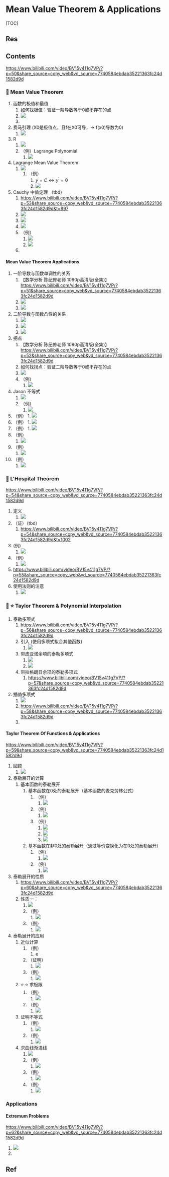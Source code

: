 # Mean Value Theorem & Applications

[TOC]



## Res



## Contents

https://www.bilibili.com/video/BV15v411g7VP/?p=50&share_source=copy_web&vd_source=7740584ebdab35221363fc24d1582d9d


### 🎯 Mean Value Theorem
1. 函数的极值和最值
	1. 如何找极值：验证一阶导数等于0或不存在的点
	2. ![](../../../../Assets/Pics/Screenshot%202023-10-23%20at%2011.12.37AM.png)
	3. 
3. 费马引理 (X0是极值点，且f在X0可导，-> f(x0)导数为0)
	1. ![](../../../../Assets/Pics/Screenshot%202023-10-23%20at%2011.11.16AM.png)
4. R
	1. ![](../../../../Assets/Pics/Screenshot%202023-10-23%20at%2011.23.49AM.png)
	2. （例）Lagrange Polynomial 
		1. ![](../../../../Assets/Pics/Screenshot%202023-10-23%20at%2011.32.03AM.png)
5. Lagrange Mean Value Theorem
	1. ![](../../../../Assets/Pics/Screenshot%202023-10-23%20at%2011.41.22AM.png)
		1. （例）
			1. $y=C \iff y^{'}=0$
			2. ![](../../../../Assets/Pics/Screenshot%202023-10-23%20at%2011.45.20AM.png)
6. Cauchy 中值定理 （tbd）
	1. https://www.bilibili.com/video/BV15v411g7VP/?p=53&share_source=copy_web&vd_source=7740584ebdab35221363fc24d1582d9d&t=897
	2. ![](../../../../Assets/Pics/Screenshot%202023-10-26%20at%2010.10.34AM.png)
	3. ![](../../../../Assets/Pics/Screenshot%202023-10-26%20at%2010.10.17AM.png)
	4. ![](../../../../Assets/Pics/Screenshot%202023-10-26%20at%2010.19.09AM.png)
	5. （例）
		1. ![](../../../../Assets/Pics/Screenshot%202023-10-26%20at%2010.27.05AM.png)
		2. ![](../../../../Assets/Pics/Screenshot%202023-10-26%20at%2010.27.36AM.png)
	6. 

#### Mean Value Theorem Applications
1. 一阶导数与函数单调性的关系
	1. 【数学分析 陈纪修老师 1080p高清版(全集)】 https://www.bilibili.com/video/BV15v411g7VP/?p=51&share_source=copy_web&vd_source=7740584ebdab35221363fc24d1582d9d
	2. ![](../../../../Assets/Pics/Screenshot%202023-10-23%20at%2011.52.35AM.png)
	3. ![](../../../../Assets/Pics/Screenshot%202023-10-23%20at%2011.53.48AM.png)
3. 二阶导数与函数凸性的关系
	1. ![](../../../../Assets/Pics/Screenshot%202023-10-23%20at%2012.01.14PM.png)
	2. ![](../../../../Assets/Pics/Screenshot%202023-10-23%20at%2012.04.02PM.png)
	3. ![](../../../../Assets/Pics/Screenshot%202023-10-23%20at%2012.09.56PM.png)
4. 拐点
	1. 【数学分析 陈纪修老师 1080p高清版(全集)】 https://www.bilibili.com/video/BV15v411g7VP/?p=52&share_source=copy_web&vd_source=7740584ebdab35221363fc24d1582d9d
	2. 如何找拐点：验证二阶导数等于0或不存在的点
	3. ![](../../../../Assets/Pics/Screenshot%202023-10-26%20at%209.23.25AM.png)
	4. （例）
		1. ![](../../../../Assets/Pics/Screenshot%202023-10-26%20at%209.28.50AM.png)
5. Jason 不等式
	1. ![](../../../../Assets/Pics/Screenshot%202023-10-26%20at%209.30.53AM.png)
	2. （例）
		1. ![](../../../../Assets/Pics/Screenshot%202023-10-26%20at%209.33.10AM.png)
6. （例）
		1. ![](../../../../Assets/Pics/Screenshot%202023-10-26%20at%209.39.37AM.png)
7. （例）
		1. ![](../../../../Assets/Pics/Screenshot%202023-10-26%20at%209.40.25AM.png)
8. （例）
		1. ![](../../../../Assets/Pics/Screenshot%202023-10-26%20at%209.43.34AM.png)
9. （例）
	1. ![](../../../../Assets/Pics/Screenshot%202023-10-26%20at%209.47.59AM.png)
10. （例）
	1. ![](../../../../Assets/Pics/Screenshot%202023-10-26%20at%209.51.00AM.png)
11. （例）
	1. ![](../../../../Assets/Pics/Screenshot%202023-10-26%20at%209.59.28AM.png)


### 🎯 L'Hospital Theorem
https://www.bilibili.com/video/BV15v411g7VP/?p=54&share_source=copy_web&vd_source=7740584ebdab35221363fc24d1582d9d

1. 定义
	1. ![](../../../../Assets/Pics/Screenshot%202023-10-26%20at%2010.40.47AM.png)
2. （证）（tbd）
	1. https://www.bilibili.com/video/BV15v411g7VP/?p=54&share_source=copy_web&vd_source=7740584ebdab35221363fc24d1582d9d&t=1002
3. (例)
	1. ![](../../../../Assets/Pics/Screenshot%202023-10-26%20at%2011.20.08AM.png)
4. （例）
	1. ![](../../../../Assets/Pics/Screenshot%202023-10-26%20at%2011.46.34AM.png)
5. https://www.bilibili.com/video/BV15v411g7VP/?p=55&share_source=copy_web&vd_source=7740584ebdab35221363fc24d1582d9d
6. 使用法则的注意
	1. ![](../../../../Assets/Pics/Screenshot%202023-10-30%20at%2012.01.03PM.png)



### 🎯 ⭐ Taylor Theorem & Polynomial Interpolation
1. 泰勒多项式
	1. https://www.bilibili.com/video/BV15v411g7VP/?p=56&share_source=copy_web&vd_source=7740584ebdab35221363fc24d1582d9d
	2. 引入 (使用多项式拟合其他函数)
		1. ![](../../../../Assets/Pics/Screenshot%202023-10-30%20at%2012.06.12PM.png)
	3. 带皮亚诺余项的泰勒多项式
		1. ![](../../../../Assets/Pics/Screenshot%202023-11-01%20at%2010.44.11AM.png)
		2. ![](../../../../Assets/Pics/Screenshot%202023-11-01%20at%2010.45.28AM.png)
	2. 带拉格朗日余项的泰勒多项式
		1. https://www.bilibili.com/video/BV15v411g7VP/?p=57&share_source=copy_web&vd_source=7740584ebdab35221363fc24d1582d9d
2. 插值多项式
	1. ![](../../../../Assets/Pics/Screenshot%202023-11-01%20at%2011.09.11AM.png)
	2. https://www.bilibili.com/video/BV15v411g7VP/?p=58&share_source=copy_web&vd_source=7740584ebdab35221363fc24d1582d9d
	3. 


#### Taylor Theorem Of Functions & Applications
https://www.bilibili.com/video/BV15v411g7VP/?p=59&share_source=copy_web&vd_source=7740584ebdab35221363fc24d1582d9d

1. 回顾
	1. ![](../../../../Assets/Pics/Screenshot%202023-11-01%20at%2011.30.33AM.png)
2. 泰勒展开的计算
	1. 基本函数的泰勒展开
		1. 基本函数在0处的泰勒展开（基本函数的麦克劳林公式）
			1. （例）
				1. ![](../../../../Assets/Pics/Screenshot%202023-11-01%20at%2011.33.55AM.png)
			2. （例）
				1. ![](../../../../Assets/Pics/Screenshot%202023-11-01%20at%2011.39.06AM.png)
			3. （例）
				1. ![](../../../../Assets/Pics/Screenshot%202023-11-01%20at%2011.44.59AM.png)
				2. ![](../../../../Assets/Pics/Screenshot%202023-11-01%20at%2011.55.09AM.png)
				3. ![](../../../../Assets/Pics/Screenshot%202023-11-01%20at%2011.57.39AM.png)
		2. 基本函数在非0处的泰勒展开（通过等价变换化为在0处的泰勒展开）
			1. （例）
				1. ![](../../../../Assets/Pics/Screenshot%202023-11-01%20at%2012.03.31PM.png)
			2. （例）
				1. ![](../../../../Assets/Pics/Screenshot%202023-11-01%20at%2012.07.29PM.png)
3. 泰勒展开的性质
	1. https://www.bilibili.com/video/BV15v411g7VP/?p=60&share_source=copy_web&vd_source=7740584ebdab35221363fc24d1582d9d
	2. 性质一：
		1. ![](../../../../Assets/Pics/Screenshot%202023-11-02%20at%2010.22.18AM.png)
		2. （例）
			1. ![](../../../../Assets/Pics/Screenshot%202023-11-02%20at%2010.27.43AM.png)
		3. （例）
			1. ![](../../../../Assets/Pics/Screenshot%202023-11-02%20at%2010.32.04AM.png)
4. 泰勒展开的应用
	1. 近似计算
		1. （例）
			1. e
		2. （证明）
			1. ![](../../../../Assets/Pics/Screenshot%202023-11-02%20at%2011.28.20AM.png)
		3. （例）
			1. ![](../../../../Assets/Pics/Screenshot%202023-11-02%20at%2010.42.23AM.png)
	2. ⭐ ⭐ 求极限
		1. （例）
			1. ![](../../../../Assets/Pics/Screenshot%202023-11-02%20at%2010.46.14AM.png)
		2. （例）
			1. ![](../../../../Assets/Pics/Screenshot%202023-11-02%20at%2010.53.52AM.png)
	3. 证明不等式
		1. （例）
			1. ![](../../../../Assets/Pics/Screenshot%202023-11-02%20at%2010.59.41AM.png)
		2. （例）
			1. ![](../../../../Assets/Pics/Screenshot%202023-11-02%20at%2011.05.00AM.png)
	4. 求曲线渐进线
		1. ![](../../../../Assets/Pics/Screenshot%202023-11-02%20at%2011.14.05AM.png)
		2. （例）
			1. ![](../../../../Assets/Pics/Screenshot%202023-11-02%20at%2011.17.06AM.png)
		3. （例）
			1. ![](../../../../Assets/Pics/Screenshot%202023-11-02%20at%2011.19.59AM.png)
		4. （例）
			1. ![](../../../../Assets/Pics/Screenshot%202023-11-02%20at%2011.25.06AM.png)


### Applications
#### Extremum Problems
https://www.bilibili.com/video/BV15v411g7VP/?p=62&share_source=copy_web&vd_source=7740584ebdab35221363fc24d1582d9d

1. ![](../../../../Assets/Pics/Screenshot%202023-11-02%20at%2011.46.59AM.png)
2. 



## Ref

